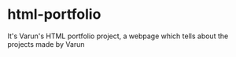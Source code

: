 # html-portfolio
It's Varun's HTML portfolio project, a webpage which tells about the projects made by Varun
